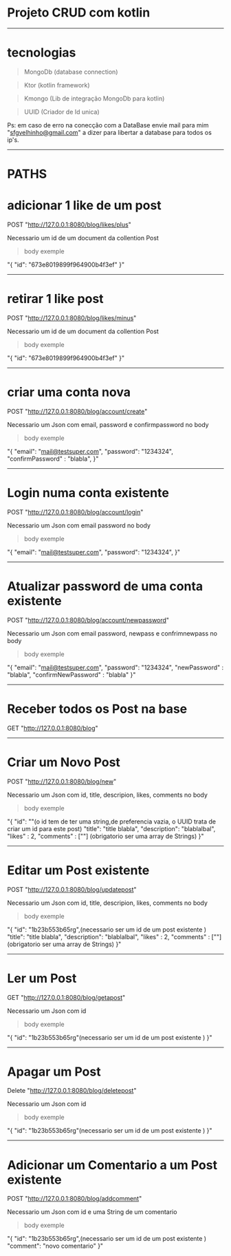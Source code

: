 # Projeto CRUD com kotlin
______________________________
# tecnologias

> MongoDb (database connection)

> Ktor (kotlin framework)

> Kmongo (Lib de integração MongoDb para kotlin)

> UUID (Criador de Id unica)


Ps: em caso de erro na conecção com a DataBase envie mail para mim "sfgvelhinho@gmail.com" a dizer para libertar a database para todos os ip's.
______________________________
# PATHS


# adicionar 1 like de um post
POST "http://127.0.0.1:8080/blog/likes/plus"

Necessario um id de um document da collention Post
>body exemple

"{
    "id": "673e8019899f964900b4f3ef"
}"
______________________________

# retirar 1 like post
POST "http://127.0.0.1:8080/blog/likes/minus"

Necessario um id de um document da collention Post
>body exemple

"{
    "id": "673e8019899f964900b4f3ef"
}"
______________________________

# criar uma conta nova
POST "http://127.0.0.1:8080/blog/account/create"

Necessario um Json com email, password e confirmpassword no body
>body exemple

"{
    "email": "mail@testsuper.com",
    "password": "1234324",
    "confirmPassword" : "blabla", 
}"
______________________________

# Login numa conta existente
POST "http://127.0.0.1:8080/blog/account/login"

Necessario um Json com email password no body
>body exemple

"{
    "email": "mail@testsuper.com",
    "password": "1234324",
}"
______________________________

# Atualizar password de uma conta existente
POST "http://127.0.0.1:8080/blog/account/newpassword"

Necessario um Json com email password, newpass e confrimnewpass no body
>body exemple

"{
    "email": "mail@testsuper.com",
    "password": "1234324",
    "newPassword" : "blabla",
    "confirmNewPassword" : "blabla" 
}"
______________________________

# Receber todos os Post na base
GET "http://127.0.0.1:8080/blog"

______________________________
# Criar um Novo Post
POST "http://127.0.0.1:8080/blog/new"

Necessario um Json com id, title, descripion, likes, comments no body
>body exemple

"{
    "id": ""(o id tem de ter uma string,de preferencia vazia, o UUID trata de criar um id para este post)
    "title": "title blabla",
    "description": "blablalbal",
    "likes" : 2,
    "comments" : [""] (obrigatorio ser uma array de Strings) 
}"  
______________________________

# Editar um Post existente
POST "http://127.0.0.1:8080/blog/updatepost"

Necessario um Json com id, title, descripion, likes, comments no body


>body exemple

"{
    "id": "1b23b553b65rg",(necessario ser um id de um post existente )
    "title": "title blabla",
    "description": "blablalbal",
    "likes" : 2,
    "comments" : [""] (obrigatorio ser uma array de Strings) 
}"  

______________________________
# Ler um Post
GET "http://127.0.0.1:8080/blog/getapost"

Necessario um Json com id


>body exemple

"{
    "id": "1b23b553b65rg"(necessario ser um id de um post existente ) 
}"  

______________________________
# Apagar um Post
Delete "http://127.0.0.1:8080/blog/deletepost"

Necessario um Json com id


>body exemple

"{
    "id": "1b23b553b65rg"(necessario ser um id de um post existente ) 
}"  
______________________________

# Adicionar um Comentario a um Post existente
POST "http://127.0.0.1:8080/blog/addcomment"

Necessario um Json com id e uma String de um comentario


>body exemple

"{
    "id": "1b23b553b65rg",(necessario ser um id de um post existente ) 
    "comment": "novo comentario"
}"  







